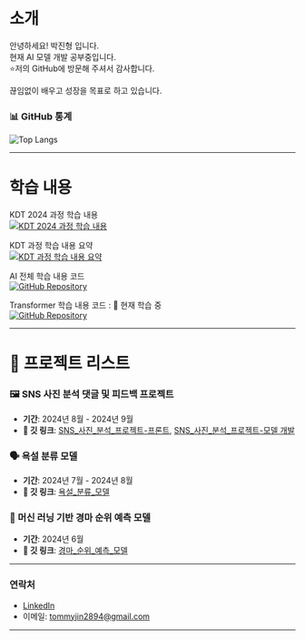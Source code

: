 # 소개
안녕하세요! 박진형 입니다. <br>
현재 AI 모델 개발 공부중입니다. <br>
⭐저의 GitHub에 방문해 주셔서 감사합니다. <br>

끊임없이 배우고 성장을 목표로 하고 있습니다. <br>

### 📊 GitHub 통계

![Top Langs](https://github-readme-stats.vercel.app/api/top-langs/?username=tommyjin2894&layout=compact&theme=tokyonight)

---

# 학습 내용
KDT 2024 과정 학습 내용 <br>
[![KDT 2024 과정 학습 내용](https://img.shields.io/badge/Notion-2024--05--2024--09-orange?style=flat-square&logo=notion&logoColor=white)](https://royal-offer-53a.notion.site/KDT-2024-05-2024-09-134f678f80468007b265d54d5952da14)

KDT 과정 학습 내용 요약 <br>
[![KDT 과정 학습 내용 요약](https://img.shields.io/badge/Notion-2024--05--2024--09--Summary-blue?style=flat-square&logo=notion&logoColor=white)](https://royal-offer-53a.notion.site/KDT-2024-05-2024-09-10bf678f80468069b4e1e2f0a631131a)

AI 전체 학습 내용 코드 <br>
[![GitHub Repository](https://img.shields.io/badge/GitHub-Repository-black?style=flat-square&logo=github&logoColor=white)](https://github.com/tommyjin2894/ai_study)


Transformer 학습 내용 코드 : 🌱 현재 학습 중 <br>
[![GitHub Repository](https://img.shields.io/badge/GitHub-Repository-black?style=flat-square&logo=github&logoColor=white)](https://github.com/tommyjin2894/ai_study_transformer)

---

# 🚀 프로젝트 리스트

### 🖼️ SNS 사진 분석 댓글 및 피드백 프로젝트
- **기간**: 2024년 8월 - 2024년 9월
- **🔗 깃 링크**: [SNS_사진_분석_프로젝트-프론트](https://github.com/tommyjin2894/project_3_service), [SNS_사진_분석_프로젝트-모델 개발](https://github.com/tommyjin2894/project_3_git)

### 🗣️ 욕설 분류 모델
- **기간**: 2024년 7월 - 2024년 8월
- **🔗 깃 링크**: [욕설_분류_모델](https://github.com/tommyjin2894/KDT_project2)

### 🏇 머신 러닝 기반 경마 순위 예측 모델
- **기간**: 2024년 6월
- **🔗 깃 링크**: [경마_순위_예측_모델](https://github.com/tommyjin2894/KDT_project1)

---

### 연락처

- [LinkedIn](https://www.linkedin.com/in/진형-박-30ba07311/)
- 이메일: tommyjin2894@gmail.com

---
